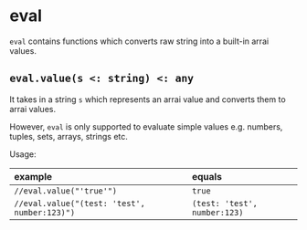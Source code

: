 # eval

`eval` contains functions which converts raw string into a built-in arrai values.

## `eval.value(s <: string) <: any`

It takes in a string `s` which represents an arrai value and converts them to
arrai values.

However, `eval` is only supported to evaluate simple values e.g. numbers,
tuples, sets, arrays, strings etc.

Usage:

| example | equals |
|:-|:-|
|`//eval.value("'true'")` | `true` |
|`//eval.value("(test: 'test', number:123)")` | `(test: 'test', number:123)` |

